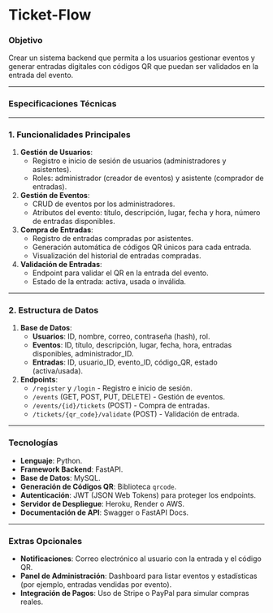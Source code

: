 # Ticket-Flow
### **Objetivo**

Crear un sistema backend que permita a los usuarios gestionar eventos y generar entradas digitales con códigos QR que puedan ser validados en la entrada del evento.

---

### **Especificaciones Técnicas**

---

### **1. Funcionalidades Principales**

1. **Gestión de Usuarios**:
    - Registro e inicio de sesión de usuarios (administradores y asistentes).
    - Roles: administrador (creador de eventos) y asistente (comprador de entradas).
2. **Gestión de Eventos**:
    - CRUD de eventos por los administradores.
    - Atributos del evento: título, descripción, lugar, fecha y hora, número de entradas disponibles.
3. **Compra de Entradas**:
    - Registro de entradas compradas por asistentes.
    - Generación automática de códigos QR únicos para cada entrada.
    - Visualización del historial de entradas compradas.
4. **Validación de Entradas**:
    - Endpoint para validar el QR en la entrada del evento.
    - Estado de la entrada: activa, usada o inválida.

---

### **2. Estructura de Datos**

1. **Base de Datos**:
    - **Usuarios**: ID, nombre, correo, contraseña (hash), rol.
    - **Eventos**: ID, título, descripción, lugar, fecha, hora, entradas disponibles, administrador_ID.
    - **Entradas**: ID, usuario_ID, evento_ID, código_QR, estado (activa/usada).
2. **Endpoints**:
    - `/register` y `/login` - Registro e inicio de sesión.
    - `/events` (GET, POST, PUT, DELETE) - Gestión de eventos.
    - `/events/{id}/tickets` (POST) - Compra de entradas.
    - `/tickets/{qr_code}/validate` (POST) - Validación de entrada.

---

### **Tecnologías**

- **Lenguaje**: Python.
- **Framework Backend**: FastAPI.
- **Base de Datos**: MySQL.
- **Generación de Códigos QR**: Biblioteca `qrcode`.
- **Autenticación**: JWT (JSON Web Tokens) para proteger los endpoints.
- **Servidor de Despliegue**: Heroku, Render o AWS.
- **Documentación de API**: Swagger o FastAPI Docs.

---

### **Extras Opcionales**

- **Notificaciones**: Correo electrónico al usuario con la entrada y el código QR.
- **Panel de Administración**: Dashboard para listar eventos y estadísticas (por ejemplo, entradas vendidas por evento).
- **Integración de Pagos**: Uso de Stripe o PayPal para simular compras reales.
